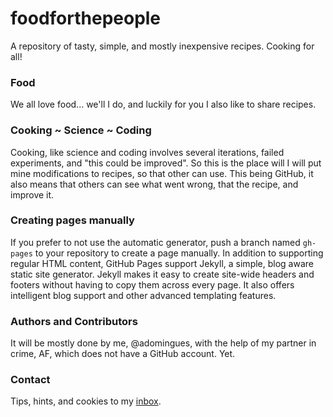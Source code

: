 # foodforthepeople
A repository of tasty, simple, and mostly inexpensive recipes. Cooking for all!

### Food
We all love food... we'll I do, and luckily for you I also like to share recipes.

### Cooking ~ Science ~ Coding
Cooking, like science and coding involves several iterations, failed experiments, and "this could be improved". So this is the place will I will put mine modifications to recipes, so that other can use. This being GitHub, it also means that others can see what went wrong, that the recipe, and improve it. 

### Creating pages manually
If you prefer to not use the automatic generator, push a branch named `gh-pages` to your repository to create a page manually. In addition to supporting regular HTML content, GitHub Pages support Jekyll, a simple, blog aware static site generator. Jekyll makes it easy to create site-wide headers and footers without having to copy them across every page. It also offers intelligent blog support and other advanced templating features.

### Authors and Contributors
It will be mostly done by me, @adomingues, with the help of my partner in crime, AF, which does not have a GitHub account. Yet.

### Contact
Tips, hints, and cookies to my [inbox](amjdomingues@gmail.com).


